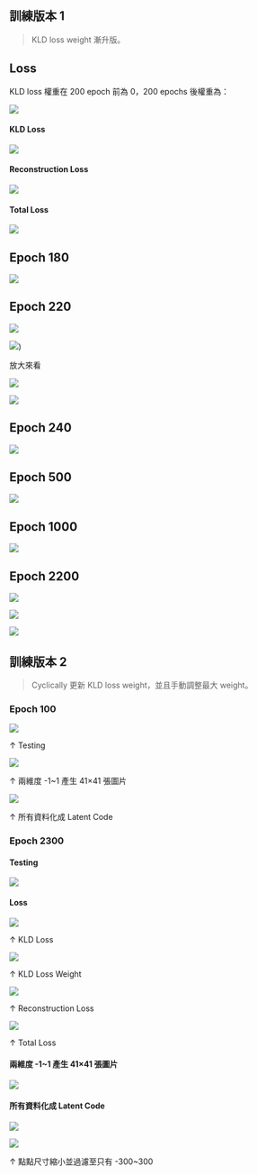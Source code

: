 
## 訓練版本 1

> KLD loss weight 漸升版。

## Loss

KLD loss 權重在 200 epoch 前為 0，200 epochs 後權重為：

![](img/img0.png)

#### KLD Loss

![](img/img1.svg)

#### Reconstruction Loss

![](img/img2.svg)

#### Total Loss

![](img/img3.svg)

## Epoch 180

![](img/img4.png)

## Epoch 220

![](img/img5.png)

![](img/img6.png))

放大來看

![](img/img7.png)

![](img/img8.png)

## Epoch 240

![](img/img9.png)

## Epoch 500

![](img/img10.png)

## Epoch 1000

![](img/img11.png)

## Epoch 2200

![](img/img12.png)

![](img/img13.png)

![](img/img14.png)

## 訓練版本 2

> Cyclically 更新 KLD loss weight，並且手動調整最大 weight。

### Epoch 100

![](img/img15.png)

↑ Testing

![](img/img16.png)

↑ 兩維度 -1~1 產生 41×41 張圖片

![](img/img17.png)

↑ 所有資料化成 Latent Code

### Epoch 2300

#### Testing

![](img/img18.png)

#### Loss

![](img/img19.svg)

↑ KLD Loss

![](img/img20.svg)

↑ KLD Loss Weight

![](img/img21.svg)

↑ Reconstruction Loss

![](img/img22.svg)

↑ Total Loss

#### 兩維度 -1~1 產生 41×41 張圖片

![](img/img23.png)

#### 所有資料化成 Latent Code

![](img/img24.png)

![](img/img25.png)

↑ 點點尺寸縮小並過濾至只有 -300~300